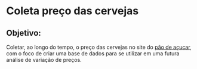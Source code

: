 # Coleta preço das cervejas

## Objetivo:

Coletar, ao longo do tempo, o preço das cervejas no site do [pão de açucar](https://www.paodeacucar.com/busca?terms=cerveja&qt=12&p=2&gt=grid), com o foco de criar uma base de dados para se utilizar em uma futura análise de variação de preços.


